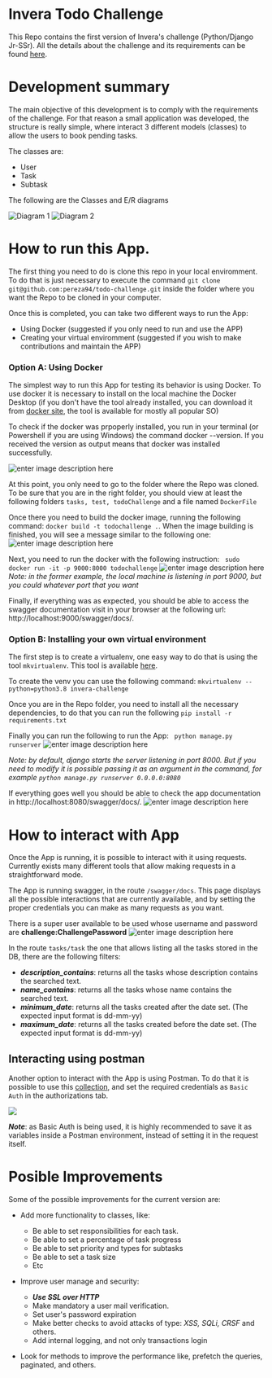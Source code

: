 
# Invera Todo Challenge

This Repo contains the first version of  Invera's challenge (Python/Django Jr-SSr).  All the details about the challenge and its requirements can be found [here](https://github.com/invera/todo-challenge?tab=readme-ov-file).

# Development summary
The main objective of this development is to comply with the requirements of the challenge. For that reason a small application was developed, the structure is really simple, where interact 3 different models (classes) to allow the users to book pending tasks.

The classes are:

 - User
 - Task
 - Subtask

The following are the Classes and E/R diagrams

![Diagram 1](https://raw.githubusercontent.com/pereza94/ImagesForReadmes/draft/Diagrama1.png)
![Diagram 2](https://raw.githubusercontent.com/pereza94/ImagesForReadmes/draft/Diagrama2.png)

# How to run this App.
The first thing you need to do is clone this repo in your local enviromment. To do that is just necessary to execute the command `git clone git@github.com:pereza94/todo-challenge.git` inside the folder where you want the Repo to be cloned in your computer. 

Once this is completed, you can take two different ways to run the App:

 - Using Docker (suggested if you only need to run and use the APP)
 - Creating your virtual enviromment (suggested if you wish to make contributions and maintain the APP)

### Option A: Using Docker
The simplest way to run this App for testing its behavior is using Docker. To use docker it is necessary to install on the local machine the Docker Desktop (if you don't have the tool already installed, you can download it from [docker site](https://www.docker.com/products/docker-desktop/#), the tool is available for mostly all popular SO)

To check if the docker was prpoperly installed, you run in your terminal (or Powershell if you are using Windows) the command docker --version. If you received the version as output means that docker was installed successfully.

![enter image description here](https://raw.githubusercontent.com/pereza94/ImagesForReadmes/draft/docker_version.png?token=GHSAT0AAAAAACOYVBDTPXDGZCPSWUHIRJ7EZPHNKMQ)


At this point, you only need to go to the folder where the Repo was cloned. To be sure that you are in the right folder, you should  view at least the following folders `tasks, test, todoChallenge` and a file named `DockerFile`

Once there you need to build the docker image, running the following command:
`docker build -t todochallenge .`. When the image building is finished, you will see a message similar to the following one:
![enter image description here](https://raw.githubusercontent.com/pereza94/ImagesForReadmes/draft/docker_build.png?token=GHSAT0AAAAAACOYVBDS3YBN4OURILOUBBCSZPHOJQA)

Next, you need to run the docker with the following instruction:
` sudo docker run -it -p 9000:8000 todochallenge`
![enter image description here](https://raw.githubusercontent.com/pereza94/ImagesForReadmes/draft/docker_running.png?token=GHSAT0AAAAAACOYVBDSKMTOS5K6XBZXIDWOZPHOIWQ)
*Note:  in the former example, the local machine is listening in port 9000, but you could whatever port that you want*

Finally, if everything was as expected, you should be able to access the swagger documentation visit in your browser at the following url: http://localhost:9000/swagger/docs/.

### Option B: Installing your own virtual environment

The first step is to create a virtualenv, one easy way to do that is using the tool `mkvirtualenv`. This tool is available [here](https://virtualenvwrapper-docs-es.readthedocs.io/es/latest/install.html).

To create the venv you can use the following command:
`mkvirtualenv --python=python3.8 invera-challenge`

Once you are in the Repo folder,  you need to install all the necessary dependencies, to do that you can run the following
`pip install -r requirements.txt`

Finally you can run the following to run the App:
` python manage.py runserver` 
![enter image description here](https://raw.githubusercontent.com/pereza94/ImagesForReadmes/draft/django-running-in-venv.png?token=GHSAT0AAAAAACOYVBDSQY4HOOUXBQ3IPWGKZPHPOCA)

*Note:  by default, django starts the server listening in port 8000. But if you need to modify it is possible passing it as an argument in the command, for example `python manage.py runserver 0.0.0.0:8080`*

If everything goes well you should be able to check the app documentation in  http://localhost:8080/swagger/docs/.
![enter image description here](https://raw.githubusercontent.com/pereza94/ImagesForReadmes/draft/swagger-documentation.png?token=GHSAT0AAAAAACOYVBDSNPE7XZADIFDNOJA2ZPHPRGA)


# How to interact with App
Once the App is running, it is possible to interact with it using requests. Currently exists many different tools that allow making requests in a straightforward mode.

The App is running swagger, in the route `/swagger/docs`. This page displays all the possible interactions that are currently available, and by setting the proper credentials you can make as many requests as you want.

There is a super user available to be used whose username and password are **challenge:ChallengePassword**
 ![enter image description here](https://raw.githubusercontent.com/pereza94/ImagesForReadmes/draft/swagger-image.png)

In the route `tasks/task` the one that allows listing all the tasks stored in the DB, there are the following filters:

 - ***description_contains***: returns all the tasks whose description contains the searched text.
 - ***name_contains***: returns all the tasks whose name contains the searched text.
 - ***minimum_date***: returns all the tasks created after the date set. (The expected input format is dd-mm-yy)
 - ***maximum_date***: returns all the tasks created before the date set. (The expected input format is dd-mm-yy)

## Interacting using postman

Another option to interact with the App is using Postman. To do that it is possible to use this [collection](https://github.com/pereza94/ImagesForReadmes/blob/draft/TodoChallenge.postman_collection.json), and set the required credentials as `Basic Auth` in the authorizations tab.

![](https://raw.githubusercontent.com/pereza94/ImagesForReadmes/draft/PostmanInstructions.png)

***Note***: as Basic Auth is being used, it is highly recommended to save it as variables inside a Postman environment, instead of setting it in the request itself.

 
# Posible Improvements
Some of the possible improvements for the current version are:

* Add more functionality to classes, like: 
	* Be able to set responsibilities for each task.
	* Be able to set a percentage of task progress
	* Be able to set priority and types for subtasks
	* Be able to set a task size
	* Etc

* Improve user manage and security:
	*  ***Use SSL over HTTP***
	* Make mandatory a user mail verification.
	* Set user's password expiration
	* Make better checks to avoid attacks of type: *XSS, SQLi, CRSF* and others.
	* Add internal logging, and not only transactions login

* Look for methods to improve the performance like, prefetch the queries, paginated, and others.
